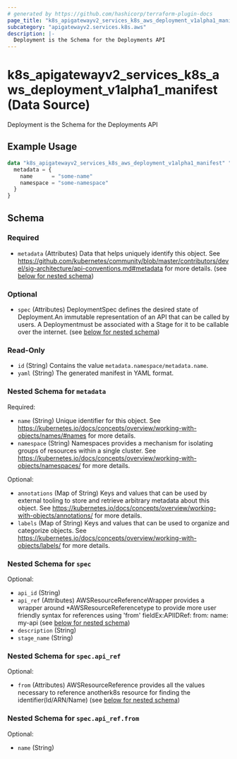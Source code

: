 ```yaml
---
# generated by https://github.com/hashicorp/terraform-plugin-docs
page_title: "k8s_apigatewayv2_services_k8s_aws_deployment_v1alpha1_manifest Data Source - terraform-provider-k8s"
subcategory: "apigatewayv2.services.k8s.aws"
description: |-
  Deployment is the Schema for the Deployments API
---
```


# k8s_apigatewayv2_services_k8s_aws_deployment_v1alpha1_manifest (Data Source)

Deployment is the Schema for the Deployments API

## Example Usage

```terraform
data "k8s_apigatewayv2_services_k8s_aws_deployment_v1alpha1_manifest" "example" {
  metadata = {
    name      = "some-name"
    namespace = "some-namespace"
  }
}
```

<!-- schema generated by tfplugindocs -->
## Schema

### Required

- `metadata` (Attributes) Data that helps uniquely identify this object. See https://github.com/kubernetes/community/blob/master/contributors/devel/sig-architecture/api-conventions.md#metadata for more details. (see [below for nested schema](#nestedatt--metadata))

### Optional

- `spec` (Attributes) DeploymentSpec defines the desired state of Deployment.An immutable representation of an API that can be called by users. A Deploymentmust be associated with a Stage for it to be callable over the internet. (see [below for nested schema](#nestedatt--spec))

### Read-Only

- `id` (String) Contains the value `metadata.namespace/metadata.name`.
- `yaml` (String) The generated manifest in YAML format.

<a id="nestedatt--metadata"></a>
### Nested Schema for `metadata`

Required:

- `name` (String) Unique identifier for this object. See https://kubernetes.io/docs/concepts/overview/working-with-objects/names/#names for more details.
- `namespace` (String) Namespaces provides a mechanism for isolating groups of resources within a single cluster. See https://kubernetes.io/docs/concepts/overview/working-with-objects/namespaces/ for more details.

Optional:

- `annotations` (Map of String) Keys and values that can be used by external tooling to store and retrieve arbitrary metadata about this object. See https://kubernetes.io/docs/concepts/overview/working-with-objects/annotations/ for more details.
- `labels` (Map of String) Keys and values that can be used to organize and categorize objects. See https://kubernetes.io/docs/concepts/overview/working-with-objects/labels/ for more details.


<a id="nestedatt--spec"></a>
### Nested Schema for `spec`

Optional:

- `api_id` (String)
- `api_ref` (Attributes) AWSResourceReferenceWrapper provides a wrapper around *AWSResourceReferencetype to provide more user friendly syntax for references using 'from' fieldEx:APIIDRef:	from:	  name: my-api (see [below for nested schema](#nestedatt--spec--api_ref))
- `description` (String)
- `stage_name` (String)

<a id="nestedatt--spec--api_ref"></a>
### Nested Schema for `spec.api_ref`

Optional:

- `from` (Attributes) AWSResourceReference provides all the values necessary to reference anotherk8s resource for finding the identifier(Id/ARN/Name) (see [below for nested schema](#nestedatt--spec--api_ref--from))

<a id="nestedatt--spec--api_ref--from"></a>
### Nested Schema for `spec.api_ref.from`

Optional:

- `name` (String)
